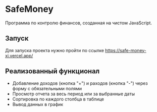 # SafeMoney
Программа по контролю финансов, созданная на чистом JavaScript.

## Запуск
Для запуска проекта нужно пройти по ссылке https://safe-money-xi.vercel.app/

## Реализованный функционал
- Добавление доходов (кнопка "+") и раходов (кнопка "-") через форму с обязательными полями
- Просмотр отчета за весь период или за выбранные даты
- Сортировка по каждого столбца в таблице
- Вывод данных в график

